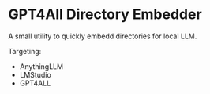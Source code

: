 # GPT4All Directory Embedder

A small utility to quickly embedd directories for local LLM.

Targeting:
- AnythingLLM
- LMStudio
- GPT4ALL